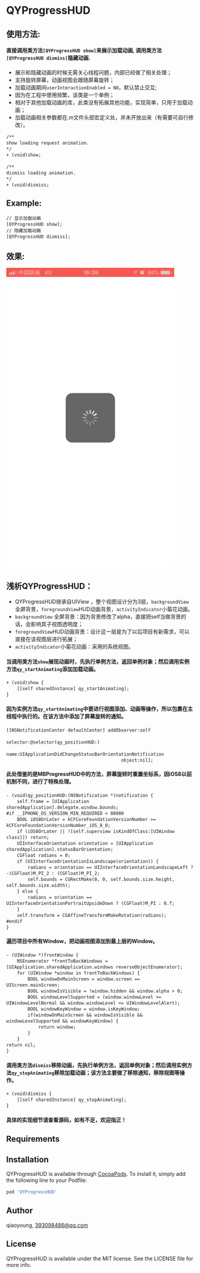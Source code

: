 # QYProgressHUD

## 使用方法:
#### 直接调用类方法`[QYProgressHUD show]`来展示加载动画, 调用类方法`[QYProgressHUD dismiss]`隐藏动画.    
* 展示和隐藏动画的时候无需关心线程问题，内部已经做了相关处理；
* 支持旋转屏幕，动画视图会跟随屏幕旋转；
* 加载动画期间`userInteractionEnabled = NO`，默认禁止交互;
* 因为在工程中使用频繁，该类是一个单例；
* 相对于其他加载动画的库，此类没有拓展其他功能，实现简单，只用于加载动画；
* 加载动画相关参数都在.m文件头部宏定义处，并未开放出来（有需要可自行修改）。
```
/**
show loading request animation.
*/
+ (void)show;

/**
dismiss loading animation.
*/
+ (void)dismiss;
```

## Example:
```
// 显示加载动画
[QYProgressHUD show];
// 隐藏加载动画
[QYProgressHUD dismiss];
```
## 效果:
![](https://github.com/qiaoyoung/QYProgressHUD/blob/master/QYProgressHUD.gif)

## 浅析QYProgressHUD：
* QYProgressHUD继承自UIView ，整个视图设计分为3层，`backgroundView` 全屏背景，`foregroundView`HUD动画背景，`activityIndicator`小菊花动画。
* `backgroundView` 全屏背景：因为背景修改了alpha，直接把self当做背景的话，会影响其子视图透明度；
* `foregroundView`HUD动画背景：设计这一层是为了以后项目有新需求，可以直接在该视图层进行拓展；
* `activityIndicator`小菊花动画：采用的系统视图。

#### 当调用类方法`show`展现动画时，先执行单例方法，返回单例对象；然后调用实例方法`qy_startAnimating`添加加载动画。
```
+ (void)show {
    [[self sharedInstance] qy_startAnimating];
}
```
#### 因为实例方法`qy_startAnimating`中要进行视图添加、动画等操作，所以包裹在主线程中执行的。在该方法中添加了屏幕旋转的通知。
```
[[NSNotificationCenter defaultCenter] addObserver:self
                                         selector:@selector(qy_positionHUD:)
                                             name:UIApplicationDidChangeStatusBarOrientationNotification
                                           object:nil];
```
#### 此处借鉴的是MBProgressHUD中的方法，屏幕旋转时重置坐标系，因iOS8以前机制不同，进行了特殊处理。
```
- (void)qy_positionHUD:(NSNotification *)notification {
    self.frame = [UIApplication sharedApplication].delegate.window.bounds;
#if __IPHONE_OS_VERSION_MIN_REQUIRED < 80000
    BOOL iOS8OrLater = kCFCoreFoundationVersionNumber >= kCFCoreFoundationVersionNumber_iOS_8_0;
    if (iOS8OrLater || ![self.superview isKindOfClass:[UIWindow class]]) return;
    UIInterfaceOrientation orientation = [UIApplication sharedApplication].statusBarOrientation;
    CGFloat radians = 0;
    if (UIInterfaceOrientationIsLandscape(orientation)) {
        radians = orientation == UIInterfaceOrientationLandscapeLeft ? -(CGFloat)M_PI_2 : (CGFloat)M_PI_2;
        self.bounds = CGRectMake(0, 0, self.bounds.size.height, self.bounds.size.width);
    } else {
        radians = orientation == UIInterfaceOrientationPortraitUpsideDown ? (CGFloat)M_PI : 0.f;
    }
    self.transform = CGAffineTransformMakeRotation(radians);
#endif
}
```
#### 遍历项目中所有Window，把动画视图添加到最上层的Window。
```
- (UIWindow *)frontWindow {
    NSEnumerator *frontToBackWindows = [UIApplication.sharedApplication.windows reverseObjectEnumerator];
    for (UIWindow *window in frontToBackWindows) {
        BOOL windowOnMainScreen = window.screen == UIScreen.mainScreen;
        BOOL windowIsVisible = !window.hidden && window.alpha > 0;
        BOOL windowLevelSupported = (window.windowLevel >= UIWindowLevelNormal && window.windowLevel <= UIWindowLevelAlert);
        BOOL windowKeyWindow = window.isKeyWindow;
        if(windowOnMainScreen && windowIsVisible && windowLevelSupported && windowKeyWindow) {
            return window;
        }
    }
return nil;
}
```
#### 调用类方法`dismiss`移除动画，先执行单例方法，返回单例对象；然后调用实例方法`qy_stopAnimating`移除加载动画；该方法主要做了移除通知，移除视图等操作。
```
+ (void)dismiss {
    [[self sharedInstance] qy_stopAnimating];
}
```

#### 具体的实现细节请查看源码，如有不足，欢迎指正！


## Requirements

## Installation

QYProgressHUD is available through [CocoaPods](https://cocoapods.org). To install
it, simply add the following line to your Podfile:

```ruby
pod 'QYProgressHUD'
```

## Author

qiaoyoung, 393098486@qq.com

## License

QYProgressHUD is available under the MIT license. See the LICENSE file for more info.
